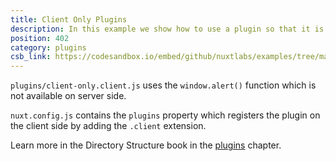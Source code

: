 ```yaml
---
title: Client Only Plugins
description: In this example we show how to use a plugin so that it is only available on the client side
position: 402
category: plugins
csb_link: https://codesandbox.io/embed/github/nuxtlabs/examples/tree/master/plugins/client-only-plugins?fontsize=14&hidenavigation=1&module=%2Fplugins%2Fclient-only.client.js&theme=dark&view=editor
---
```


<example-intro></example-intro>

`plugins/client-only.client.js` uses the `window.alert()` function which is not available on server side.

`nuxt.config.js` contains the `plugins` property which registers the plugin on the client side by adding the `.client` extension.

<base-alert type="next">

Learn more in the Directory Structure book in the [plugins](/docs/2.x/directory-structure/plugins#client-or-server-side-only) chapter.

</base-alert>

<code-sandbox :src="csb_link"></code-sandbox>
